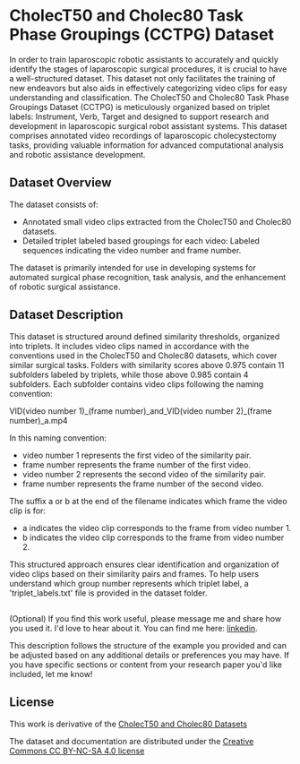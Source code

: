 # CholecT50 and Cholec80 Task Phase Groupings (CCTPG) Dataset

In order to train laparoscopic robotic assistants to accurately and quickly identify the stages of laparoscopic surgical procedures, it is crucial to have a well-structured dataset. This dataset not only facilitates the training of new endeavors but also aids in effectively categorizing video clips for easy understanding and classification. The CholecT50 and Cholec80 Task Phase Groupings Dataset (CCTPG) is meticulously organized based on triplet labels: Instrument, Verb, Target and designed to support research and development in laparoscopic surgical robot assistant systems. This dataset comprises annotated video recordings of laparoscopic cholecystectomy tasks, providing valuable information for advanced computational analysis and robotic assistance development.

## Dataset Overview
The dataset consists of:

 - Annotated small video clips extracted from the CholecT50 and Cholec80 datasets.
 - Detailed triplet labeled based groupings for each video: Labeled sequences indicating the video number and frame number.

The dataset is primarily intended for use in developing systems for automated surgical phase recognition, task analysis, and the enhancement of robotic surgical assistance.

## Dataset Description
This dataset is structured around defined similarity thresholds, organized into triplets. It includes video clips named in accordance with the conventions used in the CholecT50 and Cholec80 datasets, which cover similar surgical tasks. Folders with similarity scores above 0.975 contain 11 subfolders labeled by triplets, while those above 0.985 contain 4 subfolders. Each subfolder contains video clips following the naming convention:

VID\(video number 1\)_\(frame number\)\_and_VID\(video number 2\)\_\(frame number\)_a.mp4


In this naming convention:

 - video number 1 represents the first video of the similarity pair.
 - frame number represents the frame number of the first video.
 - video number 2 represents the second video of the similarity pair.
 - frame number represents the frame number of the second video.
   
The suffix a or b at the end of the filename indicates which frame the video clip is for:

 - a indicates the video clip corresponds to the frame from video number 1.
 - b indicates the video clip corresponds to the frame from video number 2.
   
This structured approach ensures clear identification and organization of video clips based on their similarity pairs and frames. To help users understand which group number represents which triplet label, a 'triplet_labels.txt' file is provided in the dataset folder. 



<!--
## Citation
Please cite this work as:
```bibtex
@Dataset{citeKey,
  author = {Moshintha Isuru Hewavitharana and Binh Tran and Brandon Johns and Elahe Abdi},
  title  = {CholecT50 and Cholec80 Task Phase Groupings Dataset},
  year   = {2024},
  doi    = {10.XXXX/XXXXXXX},
  url    = {https://github.com/Moshintha20/CholecT50-and-Cholec80-Task-Phase-Groupings-Dataset},
}
```
 This is a comment and will not be displayed in the rendered README file 
This work is a companion to [our publication](https://doi.org/10.XXXX/XXXXXXXXX):
```bibtex
@Article{citeKey,
  author  = {Moshintha, Author Name},
  journal = {Journal Name},
  title   = {Title of the Publication Related to the Dataset},
  year    = {2024},
  issn    = {XXXX-XXXX},
  pages   = {XXXXXX},
  volume  = {XX},
  doi     = {10.XXXX/XXXXXXXXX},
}
```
-->
##
(Optional) If you find this work useful, please message me and share how you used it. I'd love to hear about it. 
You can find me here: [linkedin](https://www.linkedin.com/in/moshintha-hewavitharana/).

This description follows the structure of the example you provided and can be adjusted based on any additional details or preferences you may have. If you have specific sections or content from your research paper you'd like included, let me know!

## License
This work is derivative of the [CholecT50 and Cholec80 Datasets](http://camma.u-strasbg.fr/datasets/)

The dataset and documentation are distributed under the [Creative Commons CC BY-NC-SA 4.0 license](https://creativecommons.org/licenses/by-nc-sa/4.0/)
